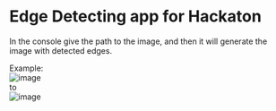 # Edge Detecting app for Hackaton

In the console give the path to the image, and then it will generate the image with detected edges.

Example: <br>
![image](https://user-images.githubusercontent.com/19227717/147586449-f37efe4d-83b9-43d9-882e-d8a22506e277.png) <br>
to <br>
![image](https://user-images.githubusercontent.com/19227717/147586501-edb901fd-434d-4ff8-8e70-f0a69f1394e7.png)

